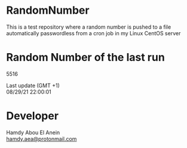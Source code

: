 # RandomNumber    
This is a test repository where a random number is pushed to a file automatically passwordless from a cron job in my Linux CentOS server    
# Random Number of the last run   
5516
      
Last update (GMT +1)    
08/29/21 22:00:01
# Developer    
Hamdy Abou El Anein   
hamdy.aea@protonmail.com
